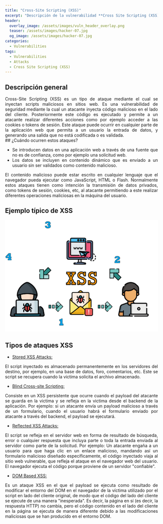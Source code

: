 ```yaml
---
title: "Cross-Site Scripting (XSS)"
excerpt: "Descripción de la vulnerabilidad **Cross Site Scripting (XSS)**"
header:
  overlay_image: /assets/images/vuln_header_overlay.png
  teaser: /assets/images/hacker-07.jpg
  og_image: /assets/images/hacker-07.jpg
categories:
  - Vulnerabilities
tags:
  - Vulnerabilities
  - Attacks
  - Cross Site Scripting (XSS)
---
```

## Descripción general
<div style="text-align: justify">
Cross-Site Scripting (XSS) es un tipo de ataque mediante el cual se inyectan scripts maliciosos en sitios web. Es una vulnerabilidad de seguridad mediante la cual un atacante inyecta código malicioso en el lado del cliente. Posteriormente este código es ejecutado y permite a un atacante realizar diferentes acciones como por ejemplo acceder a las cookies o tokens de sesión. Este ataque puede ocurrir en cualquier parte de la aplicación web que permita a un usuario la entrada de datos, y generando una salida que no está codificada o es validada.
 </div>
## ¿Cuándo ocurren estos ataques?

- <div style="text-align: justify">Se introducen datos en una aplicación web a través de una fuente que no es de confianza, como por ejemplo una solicitud web. </div>
- <div style="text-align: justify">Los datos se incluyen en contenido dinámico que es enviado a un usuario sin ser validados como contenido malicioso. </div>

<div style="text-align: justify">El contenido malicioso puede estar escrito en cualquier lenguaje que el navegador pueda ejecutar como JavaScript, HTML o Flash.
Normalmente estos ataques tienen como intención la transmisión de datos privados, como tokens de sesión, cookies, etc, al atacante permitiendo a este realizar diferentes operaciones maliciosas en la máquina del usuario.</div>

## Ejemplo típico de XSS
![Flujo XSS](\assets\images\XSS_flujo.png)

## Tipos de ataques XSS

- <u>Stored XSS Attacks:</u>
<div style="text-align: justify">El script inyectado es almacenado permanentemente en los servidores del destino, por ejemplo, en una base de datos, foro, comentarios, etc. Este se script se recupera cuando la victima solicita el archivo almacenado.</div>

- <u>Blind Cross-site Scripting:</u>
<div style="text-align: justify">Consiste en un XSS persistente que ocurre cuando el payload del atacante se guarda en la victima y se refleja en la victima desde el backend de la aplicación. Por ejemplo: si un atacante envía un payload malicioso a través de un formulario, cuando el usuario habrá el formulario enviado por atacante a través del backend, el payload se ejecutará.</div>

- <u>Reflected XSS Attacks:</u>
<div style="text-align: justify">El script se refleja en el servidor web en forma de resultado de búsqueda, error o cualquier respuesta que incluya parte o toda la entrada enviada al servidor como parte de la solicitud. Por ejemplo: Un atacante engaña a un usuario para que haga clic en un enlace malicioso, mandando así un formulario malicioso diseñado específicamente, el código inyectado viaja al sitio web vulnerable, que refleja el ataque en el navegador web del usuario. El navegador ejecuta el código porque proviene de un servidor "confiable".</div>

- <u>DOM Based XSS:</u>
<div style="text-align: justify">Es un ataque XSS en el que el payload se ejecuta como resultado de modificar el entorno del DOM en el navegador de la víctima utilizado por el script en lado del cliente original, de modo que el código del lado del cliente se ejecute de una manera "inesperada". Es decir, la página en sí (es decir, la respuesta HTTP) no cambia, pero el código contenido en el lado del cliente en la página se ejecuta de manera diferente debido a las modificaciones maliciosas que se han producido en el entorno DOM.</div>
